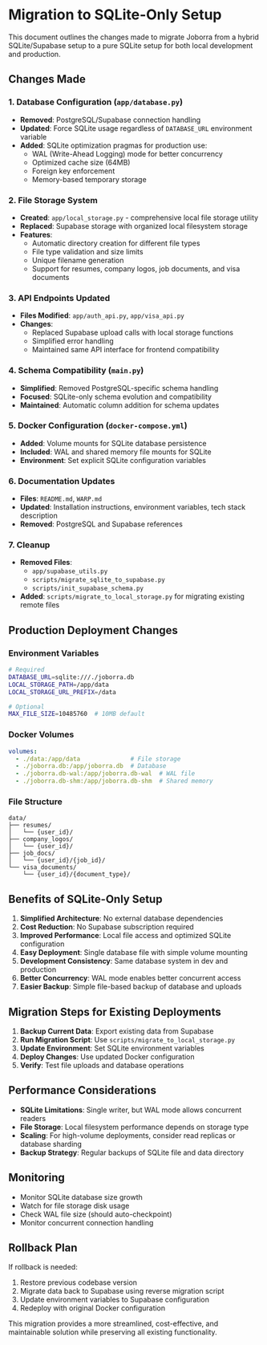 # Migration to SQLite-Only Setup

This document outlines the changes made to migrate Joborra from a hybrid SQLite/Supabase setup to a pure SQLite setup for both local development and production.

## Changes Made

### 1. Database Configuration (`app/database.py`)
- **Removed**: PostgreSQL/Supabase connection handling
- **Updated**: Force SQLite usage regardless of `DATABASE_URL` environment variable
- **Added**: SQLite optimization pragmas for production use:
  - WAL (Write-Ahead Logging) mode for better concurrency
  - Optimized cache size (64MB)
  - Foreign key enforcement
  - Memory-based temporary storage

### 2. File Storage System
- **Created**: `app/local_storage.py` - comprehensive local file storage utility
- **Replaced**: Supabase storage with organized local filesystem storage
- **Features**:
  - Automatic directory creation for different file types
  - File type validation and size limits
  - Unique filename generation
  - Support for resumes, company logos, job documents, and visa documents

### 3. API Endpoints Updated
- **Files Modified**: `app/auth_api.py`, `app/visa_api.py`
- **Changes**: 
  - Replaced Supabase upload calls with local storage functions
  - Simplified error handling
  - Maintained same API interface for frontend compatibility

### 4. Schema Compatibility (`main.py`)
- **Simplified**: Removed PostgreSQL-specific schema handling
- **Focused**: SQLite-only schema evolution and compatibility
- **Maintained**: Automatic column addition for schema updates

### 5. Docker Configuration (`docker-compose.yml`)
- **Added**: Volume mounts for SQLite database persistence
- **Included**: WAL and shared memory file mounts for SQLite
- **Environment**: Set explicit SQLite configuration variables

### 6. Documentation Updates
- **Files**: `README.md`, `WARP.md`
- **Updated**: Installation instructions, environment variables, tech stack description
- **Removed**: PostgreSQL and Supabase references

### 7. Cleanup
- **Removed Files**:
  - `app/supabase_utils.py`
  - `scripts/migrate_sqlite_to_supabase.py`
  - `scripts/init_supabase_schema.py`
- **Added**: `scripts/migrate_to_local_storage.py` for migrating existing remote files

## Production Deployment Changes

### Environment Variables
```bash
# Required
DATABASE_URL=sqlite:///./joborra.db
LOCAL_STORAGE_PATH=/app/data
LOCAL_STORAGE_URL_PREFIX=/data

# Optional
MAX_FILE_SIZE=10485760  # 10MB default
```

### Docker Volumes
```yaml
volumes:
  - ./data:/app/data              # File storage
  - ./joborra.db:/app/joborra.db  # Database
  - ./joborra.db-wal:/app/joborra.db-wal  # WAL file
  - ./joborra.db-shm:/app/joborra.db-shm  # Shared memory
```

### File Structure
```
data/
├── resumes/
│   └── {user_id}/
├── company_logos/
│   └── {user_id}/
├── job_docs/
│   └── {user_id}/{job_id}/
└── visa_documents/
    └── {user_id}/{document_type}/
```

## Benefits of SQLite-Only Setup

1. **Simplified Architecture**: No external database dependencies
2. **Cost Reduction**: No Supabase subscription required
3. **Improved Performance**: Local file access and optimized SQLite configuration
4. **Easy Deployment**: Single database file with simple volume mounting
5. **Development Consistency**: Same database system in dev and production
6. **Better Concurrency**: WAL mode enables better concurrent access
7. **Easier Backup**: Simple file-based backup of database and uploads

## Migration Steps for Existing Deployments

1. **Backup Current Data**: Export existing data from Supabase
2. **Run Migration Script**: Use `scripts/migrate_to_local_storage.py`
3. **Update Environment**: Set SQLite environment variables
4. **Deploy Changes**: Use updated Docker configuration
5. **Verify**: Test file uploads and database operations

## Performance Considerations

- **SQLite Limitations**: Single writer, but WAL mode allows concurrent readers
- **File Storage**: Local filesystem performance depends on storage type
- **Scaling**: For high-volume deployments, consider read replicas or database sharding
- **Backup Strategy**: Regular backups of SQLite file and data directory

## Monitoring

- Monitor SQLite database size growth
- Watch for file storage disk usage
- Check WAL file size (should auto-checkpoint)
- Monitor concurrent connection handling

## Rollback Plan

If rollback is needed:
1. Restore previous codebase version
2. Migrate data back to Supabase using reverse migration script
3. Update environment variables to Supabase configuration
4. Redeploy with original Docker configuration

This migration provides a more streamlined, cost-effective, and maintainable solution while preserving all existing functionality.
